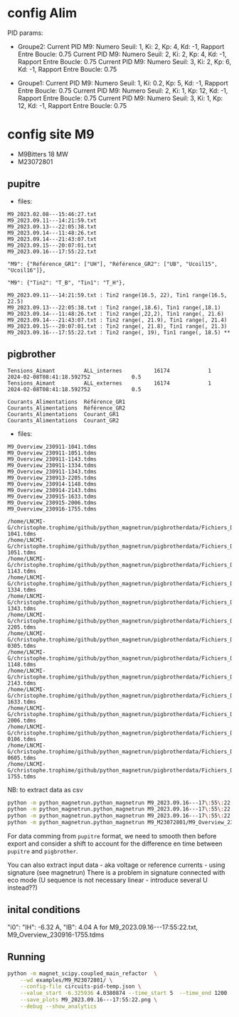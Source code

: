 # config Alim

PID params:
* Groupe2:
Current PID M9: Numero Seuil: 1, Ki: 2, Kp: 4, Kd: -1, Rapport Entre Boucle: 0.75
Current PID M9: Numero Seuil: 2, Ki: 2, Kp: 4, Kd: -1, Rapport Entre Boucle: 0.75
Current PID M9: Numero Seuil: 3, Ki: 2, Kp: 6, Kd: -1, Rapport Entre Boucle: 0.75

* Groupe1:
Current PID M9: Numero Seuil: 1, Ki: 0.2, Kp: 5, Kd: -1, Rapport Entre Boucle: 0.75
Current PID M9: Numero Seuil: 2, Ki: 1, Kp: 12, Kd: -1, Rapport Entre Boucle: 0.75
Current PID M9: Numero Seuil: 3, Ki: 1, Kp: 12, Kd: -1, Rapport Entre Boucle: 0.75

# config site M9

* M9Bitters 18 MW
* M23072801

## pupitre

* files:

```
M9_2023.02.08---15:46:27.txt
M9_2023.09.11---14:21:59.txt
M9_2023.09.13---22:05:38.txt
M9_2023.09.14---11:48:26.txt
M9_2023.09.14---21:43:07.txt
M9_2023.09.15---20:07:01.txt
M9_2023.09.16---17:55:22.txt
```

```
"M9": {"Référence_GR1": ["UH"], "Référence_GR2": ["UB", "Ucoil15", "Ucoil16"]},
```

```
"M9": {"Tin2": "T_B", "Tin1": "T_H"},
```

```
M9_2023.09.11---14:21:59.txt : Tin2 range(16.5, 22), Tin1 range(16.5, 22.5)
M9_2023.09.13---22:05:38.txt : Tin2 range(,18.6), Tin1 range(,18.1)
M9_2023.09.14---11:48:26.txt : Tin2 range(,22,2), Tin1 range(, 21.6)
M9_2023.09.14---21:43:07.txt : Tin2 range(, 21.9), Tin1 range(, 21.4)
M9_2023.09.15---20:07:01.txt : Tin2 range(, 21.8), Tin1 range(, 21.3)
M9_2023.09.16---17:55:22.txt : Tin2 range(, 19), Tin1 range(, 18.5) ** 
```


## pigbrother

```
Tensions_Aimant         ALL_internes          16174            1  2024-02-08T08:41:18.592752             0.5
Tensions_Aimant         ALL_externes          16174            1  2024-02-08T08:41:18.592752             0.5
```

```
Courants_Alimentations  Référence_GR1
Courants_Alimentations  Référence_GR2
Courants_Alimentations  Courant_GR1
Courants_Alimentations  Courant_GR2
```

* files:

```
M9_Overview_230911-1041.tdms
M9_Overview_230911-1051.tdms
M9_Overview_230911-1143.tdms
M9_Overview_230911-1334.tdms
M9_Overview_230911-1343.tdms
M9_Overview_230913-2205.tdms
M9_Overview_230914-1148.tdms
M9_Overview_230914-2143.tdms
M9_Overview_230915-1633.tdms
M9_Overview_230915-2006.tdms
M9_Overview_230916-1755.tdms
```

```
/home/LNCMI-G/christophe.trophime/github/python_magnetrun/pigbrotherdata/Fichiers_Data/M9/Fichiers_Archive/M9_Archive_230911-1041.tdms
/home/LNCMI-G/christophe.trophime/github/python_magnetrun/pigbrotherdata/Fichiers_Data/M9/Fichiers_Archive/M9_Archive_230911-1051.tdms
/home/LNCMI-G/christophe.trophime/github/python_magnetrun/pigbrotherdata/Fichiers_Data/M9/Fichiers_Archive/M9_Archive_230911-1143.tdms
/home/LNCMI-G/christophe.trophime/github/python_magnetrun/pigbrotherdata/Fichiers_Data/M9/Fichiers_Archive/M9_Archive_230911-1334.tdms
/home/LNCMI-G/christophe.trophime/github/python_magnetrun/pigbrotherdata/Fichiers_Data/M9/Fichiers_Archive/M9_Archive_230911-1343.tdms
/home/LNCMI-G/christophe.trophime/github/python_magnetrun/pigbrotherdata/Fichiers_Data/M9/Fichiers_Archive/M9_Archive_230913-2205.tdms
/home/LNCMI-G/christophe.trophime/github/python_magnetrun/pigbrotherdata/Fichiers_Data/M9/Fichiers_Archive/M9_Archive_230914-0305.tdms
/home/LNCMI-G/christophe.trophime/github/python_magnetrun/pigbrotherdata/Fichiers_Data/M9/Fichiers_Archive/M9_Archive_230914-1148.tdms
/home/LNCMI-G/christophe.trophime/github/python_magnetrun/pigbrotherdata/Fichiers_Data/M9/Fichiers_Archive/M9_Archive_230914-2143.tdms
/home/LNCMI-G/christophe.trophime/github/python_magnetrun/pigbrotherdata/Fichiers_Data/M9/Fichiers_Archive/M9_Archive_230915-1633.tdms
/home/LNCMI-G/christophe.trophime/github/python_magnetrun/pigbrotherdata/Fichiers_Data/M9/Fichiers_Archive/M9_Archive_230915-2006.tdms
/home/LNCMI-G/christophe.trophime/github/python_magnetrun/pigbrotherdata/Fichiers_Data/M9/Fichiers_Archive/M9_Archive_230916-0106.tdms
/home/LNCMI-G/christophe.trophime/github/python_magnetrun/pigbrotherdata/Fichiers_Data/M9/Fichiers_Archive/M9_Archive_230916-0605.tdms
/home/LNCMI-G/christophe.trophime/github/python_magnetrun/pigbrotherdata/Fichiers_Data/M9/Fichiers_Archive/M9_Archive_230916-1755.tdms
```

NB: to extract data as csv

```bash
python -m python_magnetrun.python_magnetrun M9_2023.09.16---17\:55\:22.txt select --output_key UH UB TinH TinB FlowH FlowB teb debitbrut
python -m python_magnetrun.python_magnetrun M9_2023.09.16---17\:55\:22.txt select --output_key TinH --smoother savgol --windows 100
python -m python_magnetrun.python_magnetrun M9_2023.09.16---17\:55\:22.txt select --output_key TinB --smoother savgol --windows 100
python -m python_magnetrun.python_magnetrun M9_M23072801/M9_Overview_230916-1755.tdms select --output_key Courants_Alimentations/Courant_GR1 Courants_Alimentations/Courant_GR2 
```

For data comming from `pupitre` format, we need to smooth then before export and consider a shift to account for the difference en time between `pupitre` and `pigbrother`.

You can also extract input data - aka voltage or reference currents - using signature (see magnetrun)
There is a problem in signature connected with eco mode (U sequence is not necessary linear - introduce several U instead??)

## inital conditions

"i0": "IH": -6.32 A, "IB": 4.04 A for M9_2023.09.16---17:55:22.txt, M9_Overview_230916-1755.tdms

## Running

```bash
python -m magnet_scipy.coupled_main_refactor  \
    --wd examples/M9_M23072801/ \
    --config-file circuits-pid-temp.json \
    --value_start -6.325936 4.0380874 --time_start 5  --time_end 1200 --time_step 0.01 \
    --save_plots M9_2023.09.16---17:55:22.png \
    --debug --show_analytics
```

